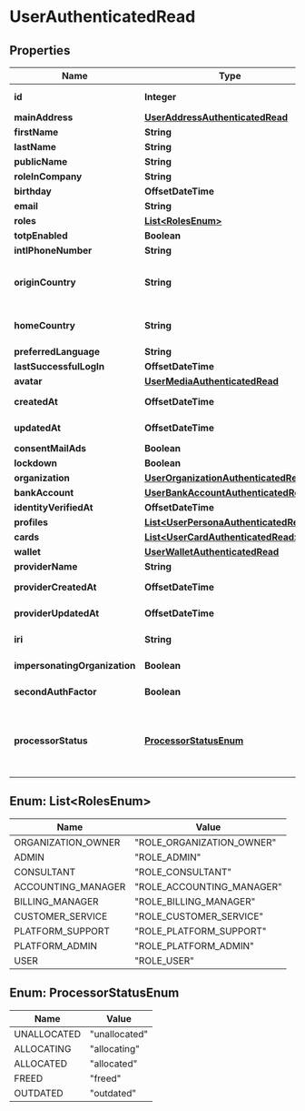

# UserAuthenticatedRead



## Properties

| Name | Type | Description | Notes |
|------------ | ------------- | ------------- | -------------|
|**id** | **Integer** |  |  [optional] [readonly] |
|**mainAddress** | [**UserAddressAuthenticatedRead**](UserAddressAuthenticatedRead.md) |  |  [optional] |
|**firstName** | **String** |  |  [optional] |
|**lastName** | **String** |  |  [optional] |
|**publicName** | **String** |  |  [optional] |
|**roleInCompany** | **String** |  |  [optional] |
|**birthday** | **OffsetDateTime** |  |  [optional] |
|**email** | **String** |  |  [optional] |
|**roles** | [**List&lt;RolesEnum&gt;**](#List&lt;RolesEnum&gt;) |  |  |
|**totpEnabled** | **Boolean** |  |  [optional] |
|**intlPhoneNumber** | **String** |  |  [optional] |
|**originCountry** | **String** | The nationality of the current user. |  [optional] |
|**homeCountry** | **String** | The originating country |  [optional] |
|**preferredLanguage** | **String** |  |  [optional] |
|**lastSuccessfulLogIn** | **OffsetDateTime** |  |  [optional] |
|**avatar** | [**UserMediaAuthenticatedRead**](UserMediaAuthenticatedRead.md) |  |  [optional] |
|**createdAt** | **OffsetDateTime** |  |  [optional] [readonly] |
|**updatedAt** | **OffsetDateTime** |  |  [optional] [readonly] |
|**consentMailAds** | **Boolean** |  |  |
|**lockdown** | **Boolean** |  |  |
|**organization** | [**UserOrganizationAuthenticatedRead**](UserOrganizationAuthenticatedRead.md) |  |  [optional] |
|**bankAccount** | [**UserBankAccountAuthenticatedRead**](UserBankAccountAuthenticatedRead.md) |  |  [optional] |
|**identityVerifiedAt** | **OffsetDateTime** |  |  [optional] |
|**profiles** | [**List&lt;UserPersonaAuthenticatedRead&gt;**](UserPersonaAuthenticatedRead.md) |  |  |
|**cards** | [**List&lt;UserCardAuthenticatedRead&gt;**](UserCardAuthenticatedRead.md) |  |  [optional] |
|**wallet** | [**UserWalletAuthenticatedRead**](UserWalletAuthenticatedRead.md) |  |  [optional] |
|**providerName** | **String** |  |  [optional] |
|**providerCreatedAt** | **OffsetDateTime** |  |  [optional] [readonly] |
|**providerUpdatedAt** | **OffsetDateTime** |  |  [optional] [readonly] |
|**iri** | **String** |  |  [optional] [readonly] |
|**impersonatingOrganization** | **Boolean** |  |  [optional] [readonly] |
|**secondAuthFactor** | **Boolean** |  |  [optional] [readonly] |
|**processorStatus** | [**ProcessorStatusEnum**](#ProcessorStatusEnum) | Automagically infer on what state the entity is at the Payment Processor. |  [optional] [readonly] |



## Enum: List&lt;RolesEnum&gt;

| Name | Value |
|---- | -----|
| ORGANIZATION_OWNER | &quot;ROLE_ORGANIZATION_OWNER&quot; |
| ADMIN | &quot;ROLE_ADMIN&quot; |
| CONSULTANT | &quot;ROLE_CONSULTANT&quot; |
| ACCOUNTING_MANAGER | &quot;ROLE_ACCOUNTING_MANAGER&quot; |
| BILLING_MANAGER | &quot;ROLE_BILLING_MANAGER&quot; |
| CUSTOMER_SERVICE | &quot;ROLE_CUSTOMER_SERVICE&quot; |
| PLATFORM_SUPPORT | &quot;ROLE_PLATFORM_SUPPORT&quot; |
| PLATFORM_ADMIN | &quot;ROLE_PLATFORM_ADMIN&quot; |
| USER | &quot;ROLE_USER&quot; |



## Enum: ProcessorStatusEnum

| Name | Value |
|---- | -----|
| UNALLOCATED | &quot;unallocated&quot; |
| ALLOCATING | &quot;allocating&quot; |
| ALLOCATED | &quot;allocated&quot; |
| FREED | &quot;freed&quot; |
| OUTDATED | &quot;outdated&quot; |



